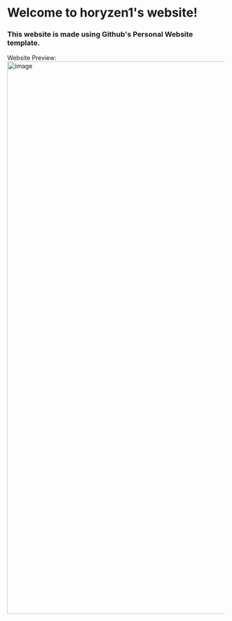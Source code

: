 # Welcome to horyzen1's website!

### This website is made using Github's Personal Website template.

Website Preview:
<img width="1280" alt="image" src="https://github.com/user-attachments/assets/35e1fb90-4648-4288-a751-a39e45f74436">



